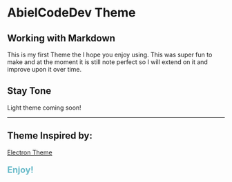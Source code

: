 # AbielCodeDev Theme

## Working with Markdown
This is my first Theme the I hope you enjoy using. This was super fun to make and at the moment it is still note perfect so I will extend on it and improve upon it over time.

## Stay Tone 
Light theme coming soon!

---

## Theme Inspired by:
 [Electron Theme](https://marketplace.visualstudio.com/items?itemName=kuscamara.electron)

<p style="color: #68bac9; font-weight: bold; font-size: 20px;">
Enjoy!
</p>
